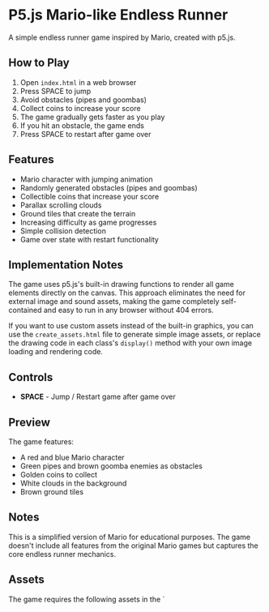 # P5.js Mario-like Endless Runner

A simple endless runner game inspired by Mario, created with p5.js.

## How to Play

1. Open `index.html` in a web browser
2. Press SPACE to jump
3. Avoid obstacles (pipes and goombas)
4. Collect coins to increase your score
5. The game gradually gets faster as you play
6. If you hit an obstacle, the game ends
7. Press SPACE to restart after game over

## Features

- Mario character with jumping animation
- Randomly generated obstacles (pipes and goombas)
- Collectible coins that increase your score
- Parallax scrolling clouds
- Ground tiles that create the terrain
- Increasing difficulty as game progresses
- Simple collision detection
- Game over state with restart functionality

## Implementation Notes

The game uses p5.js's built-in drawing functions to render all game elements directly on the canvas. This approach eliminates the need for external image and sound assets, making the game completely self-contained and easy to run in any browser without 404 errors.

If you want to use custom assets instead of the built-in graphics, you can use the `create_assets.html` file to generate simple image assets, or replace the drawing code in each class's `display()` method with your own image loading and rendering code.

## Controls

- **SPACE** - Jump / Restart game after game over

## Preview

The game features:
- A red and blue Mario character
- Green pipes and brown goomba enemies as obstacles
- Golden coins to collect
- White clouds in the background
- Brown ground tiles

## Notes

This is a simplified version of Mario for educational purposes. The game doesn't include all features from the original Mario games but captures the core endless runner mechanics.

## Assets

The game requires the following assets in the `